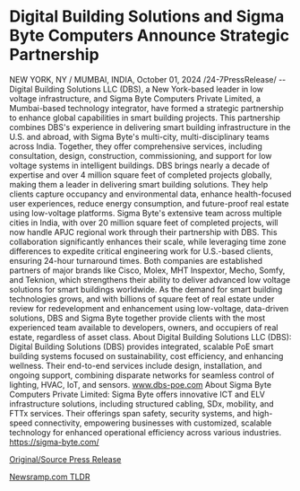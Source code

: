 # Digital Building Solutions and Sigma Byte Computers Announce Strategic Partnership

NEW YORK, NY / MUMBAI, INDIA, October 01, 2024 /24-7PressRelease/ -- Digital Building Solutions LLC (DBS), a New York-based leader in low voltage infrastructure, and Sigma Byte Computers Private Limited, a Mumbai-based technology integrator, have formed a strategic partnership to enhance global capabilities in smart building projects.  This partnership combines DBS's experience in delivering smart building infrastructure in the U.S. and abroad, with Sigma Byte's multi-city, multi-disciplinary teams across India. Together, they offer comprehensive services, including consultation, design, construction, commissioning, and support for low voltage systems in intelligent buildings.  DBS brings nearly a decade of expertise and over 4 million square feet of completed projects globally, making them a leader in delivering smart building solutions. They help clients capture occupancy and environmental data, enhance health-focused user experiences, reduce energy consumption, and future-proof real estate using low-voltage platforms.  Sigma Byte's extensive team across multiple cities in India, with over 20 million square feet of completed projects, will now handle APJC regional work through their partnership with DBS. This collaboration significantly enhances their scale, while leveraging time zone differences to expedite critical engineering work for U.S.-based clients, ensuring 24-hour turnaround times. Both companies are established partners of major brands like Cisco, Molex, MHT Inspextor, Mecho, Somfy, and Teknion, which strengthens their ability to deliver advanced low voltage solutions for smart buildings worldwide.  As the demand for smart building technologies grows, and with billions of square feet of real estate under review for redevelopment and enhancement using low-voltage, data-driven solutions, DBS and Sigma Byte together provide clients with the most experienced team available to developers, owners, and occupiers of real estate, regardless of asset class.  About Digital Building Solutions LLC (DBS): Digital Building Solutions (DBS) provides integrated, scalable PoE smart building systems focused on sustainability, cost efficiency, and enhancing wellness. Their end-to-end services include design, installation, and ongoing support, combining disparate networks for seamless control of lighting, HVAC, IoT, and sensors. www.dbs-poe.com   About Sigma Byte Computers Private Limited: Sigma Byte offers innovative ICT and ELV infrastructure solutions, including structured cabling, SDx, mobility, and FTTx services. Their offerings span safety, security systems, and high-speed connectivity, empowering businesses with customized, scalable technology for enhanced operational efficiency across various industries. https://sigma-byte.com/ 

[Original/Source Press Release](https://www.24-7pressrelease.com/press-release/514835/digital-building-solutions-and-sigma-byte-computers-announce-strategic-partnership) 

[Newsramp.com TLDR](https://newsramp.com/None) 